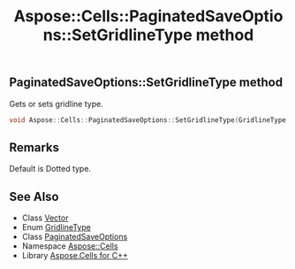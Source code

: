 ﻿---
title: Aspose::Cells::PaginatedSaveOptions::SetGridlineType method
linktitle: SetGridlineType
second_title: Aspose.Cells for C++ API Reference
description: 'Aspose::Cells::PaginatedSaveOptions::SetGridlineType method. Gets or sets gridline type in C++.'
type: docs
weight: 2900
url: /cpp/aspose.cells/paginatedsaveoptions/setgridlinetype/
---
## PaginatedSaveOptions::SetGridlineType method


Gets or sets gridline type.

```cpp
void Aspose::Cells::PaginatedSaveOptions::SetGridlineType(GridlineType value)
```

## Remarks


Default is Dotted type. 
## See Also

* Class [Vector](../../vector/)
* Enum [GridlineType](../../gridlinetype/)
* Class [PaginatedSaveOptions](../)
* Namespace [Aspose::Cells](../../)
* Library [Aspose.Cells for C++](../../../)
